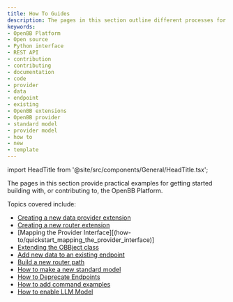 ```yaml
---
title: How To Guides
description: The pages in this section outline different processes for building with the OpenBB Platform. Guides cover adding data, toolkit and OBBject extensions.
keywords:
- OpenBB Platform
- Open source
- Python interface
- REST API
- contribution
- contributing
- documentation
- code
- provider
- data
- endpoint
- existing
- OpenBB extensions
- OpenBB provider
- standard model
- provider model
- how to
- new
- template
---
```


import HeadTitle from '@site/src/components/General/HeadTitle.tsx';

<HeadTitle title="How To Guides - Developer - Development | OpenBB Platform Docs" />

The pages in this section provide practical examples for getting started building with, or contributing to, the OpenBB Platform.

Topics covered include:

- [Creating a new data provider extension](how-to/quickstart_new_provider_extension)
- [Creating a new router extension](how-to/quickstart_new_router_extension)
- [Mapping the Provider Interface][(how-to/quickstart_mapping_the_provider_interface)]
- [Extending the OBBject class](how-to/add_obbject_extension)
- [Add new data to an existing endpoint](how-to/add_data_to_existing_endpoint)
- [Build a new router path](how-to/add_toolkit_extension)
- [How to make a new standard model](how-to/add_endpoint_to_existing_provider#how-to-build-a-standard-model)
- [How to Deprecate Endpoints](how-to/deprecating_endpoints)
- [How to add command examples](how-to/add_command_examples)
- [How to enable LLM Model](how-to/enable_llm_model)
